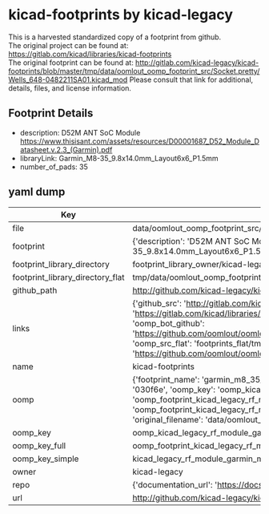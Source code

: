 # kicad-footprints by kicad-legacy  
This is a harvested standardized copy of a footprint from github.  
The original project can be found at:  
https://gitlab.com/kicad/libraries/kicad-footprints  
The original footprint can be found at:
http://gitlab.com/kicad-legacy/kicad-footprints/blob/master/tmp/data/oomlout_oomp_footprint_src/Socket.pretty/Wells_648-0482211SA01.kicad_mod
Please consult that link for additional, details, files, and license information.  
## Footprint Details
* description: D52M ANT SoC Module https://www.thisisant.com/assets/resources/D00001687_D52_Module_Datasheet.v.2.3_(Garmin).pdf  
* libraryLink: Garmin_M8-35_9.8x14.0mm_Layout6x6_P1.5mm  
* number_of_pads: 35  
## yaml dump  
| Key | Value |  
| --- | --- |  
| file | data/oomlout_oomp_footprint_src/kicad-footprints/RF_Module.pretty/Garmin_M8-35_9.8x14.0mm_Layout6x6_P1.5mm.kicad_mod |  
| footprint | {'description': 'D52M ANT SoC Module https://www.thisisant.com/assets/resources/D00001687_D52_Module_Datasheet.v.2.3_(Garmin).pdf', 'libraryLink': 'Garmin_M8-35_9.8x14.0mm_Layout6x6_P1.5mm', 'number_of_pads': 35} |  
| footprint_library_directory | footprint_library_owner/kicad-legacy_kicad-footprints |  
| footprint_library_directory_flat | tmp/data/oomlout_oomp_footprint_src/footprints_flat/kicad_legacy_rf_module_garmin_m8_35_9_8x14_0mm_layout6x6_p1_5mm/working |  
| github_path | http://github.com/kicad-legacy/kicad-footprints/blob/master/tmp/data/oomlout_oomp_footprint_src/RF_Module.pretty/Garmin_M8-35_9.8x14.0mm_Layout6x6_P1.5mm.kicad_mod |  
| links | {'github_src': 'http://gitlab.com/kicad-legacy/kicad-footprints/blob/master/tmp/data/oomlout_oomp_footprint_src/Socket.pretty/Wells_648-0482211SA01.kicad_mod', 'github_src_repo': 'https://gitlab.com/kicad/libraries/kicad-footprints', 'oomp_bot': 'tmp/data/oomlout_oomp_footprint_src/footprints/kicad_legacy_rf_module_garmin_m8_35_9_8x14_0mm_layout6x6_p1_5mm/working', 'oomp_bot_github': 'https://github.com/oomlout/oomlout_oomp_footprint_bot/tree/main/tmp/data/oomlout_oomp_footprint_src/footprints/kicad_legacy_rf_module_garmin_m8_35_9_8x14_0mm_layout6x6_p1_5mm/working', 'oomp_src_flat': 'footprints_flat/tmp/data/oomlout_oomp_footprint_src/footprints_flat/kicad_legacy_rf_module_garmin_m8_35_9_8x14_0mm_layout6x6_p1_5mm/working', 'oomp_src_flat_github': 'https://github.com/oomlout/oomlout_oomp_footprint_src/tree/main/tmp/data/oomlout_oomp_footprint_src/footprints_flat/kicad_legacy_rf_module_garmin_m8_35_9_8x14_0mm_layout6x6_p1_5mm/working'} |  
| name | kicad-footprints |  
| oomp | {'footprint_name': 'garmin_m8_35_9_8x14_0mm_layout6x6_p1_5mm', 'library_name': 'rf_module', 'md5': '030f6eeef8ce45d7119174df159b036a', 'md5_10': '030f6eeef8', 'md5_5': '030f6', 'md5_6': '030f6e', 'oomp_key': 'oomp_kicad_legacy_rf_module_garmin_m8_35_9_8x14_0mm_layout6x6_p1_5mm', 'oomp_key_extra': 'oomp_footprint_kicad_legacy_rf_module_garmin_m8_35_9_8x14_0mm_layout6x6_p1_5mm', 'oomp_key_full': 'oomp_footprint_kicad_legacy_rf_module_garmin_m8_35_9_8x14_0mm_layout6x6_p1_5mm_030f6e', 'oomp_key_simple': 'kicad_legacy_rf_module_garmin_m8_35_9_8x14_0mm_layout6x6_p1_5mm', 'original_filename': 'data/oomlout_oomp_footprint_src/kicad-footprints/RF_Module.pretty/Garmin_M8-35_9.8x14.0mm_Layout6x6_P1.5mm.kicad_mod', 'owner_name': 'kicad_legacy'} |  
| oomp_key | oomp_kicad_legacy_rf_module_garmin_m8_35_9_8x14_0mm_layout6x6_p1_5mm |  
| oomp_key_full | oomp_footprint_kicad_legacy_rf_module_garmin_m8_35_9_8x14_0mm_layout6x6_p1_5mm |  
| oomp_key_simple | kicad_legacy_rf_module_garmin_m8_35_9_8x14_0mm_layout6x6_p1_5mm |  
| owner | kicad-legacy |  
| repo | {'documentation_url': 'https://docs.github.com/rest/repos/repos#get-a-repository', 'message': 'Not Found'} |  
| url | http://github.com/kicad-legacy/kicad-footprints |  

